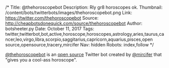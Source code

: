 /*
Title: @thehoroscopebot
Description: Rly gr8 horoscopes ok.
Thumbnail: /content/bots/twitterbots/images/thehoroscopebot.png
Link: https://twitter.com/thehoroscopebot
Source: http://cheapbotsdonequick.com/source/thehoroscopebot
Author: botsheeter.py
Date: October 11, 2017
Tags: twitter,twitterbot,bot,active,horoscope,horoscopes,astrology,aries,taurus,cancer,leo,virgo,libra,scorpio,saggitarius,capricorn,aquarius,pisces,open source,opensource,tracery,mircifer
Nav: hidden
Robots: index,follow
*/

[@thehoroscopebot](https://twitter.com/thehoroscopebot) is an [open source](http://cheapbotsdonequick.com/source/thehoroscopebot) Twitter bot created by [@mircifer](https://twitter.com/mircifer) that "gives you a cool-ass horoscope".

